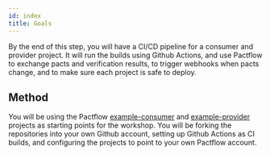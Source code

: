 ```yaml
---
id: index
title: Goals
---
```


By the end of this step, you will have a CI/CD pipeline for a consumer and provider project. It will run the builds using Github Actions, and use Pactflow to exchange pacts and verification results, to trigger webhooks when pacts change, and to make sure each project is safe to deploy.

## Method

You will be using the Pactflow [example-consumer][example-consumer] and [example-provider][example-provider] projects as starting points for the workshop. You will be forking the repositories into your own Github account, setting up Github Actions as CI builds, and configuring the projects to point to your own Pactflow account.

[example-consumer]: https://github.com/pactflow/example-consumer
[example-provider]: https://github.com/pactflow/example-provider

